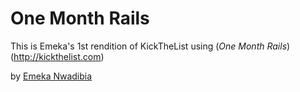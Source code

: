 # One Month Rails

This is Emeka's 1st rendition of KickTheList using (*One Month Rails*) (http://kickthelist.com)

by [Emeka Nwadibia](http://propermoves.com)